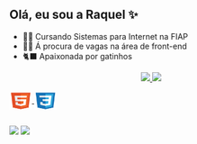 ## Olá, eu sou a Raquel ✨



- 👩‍💻 Cursando Sistemas para Internet na FIAP
- 🕵️‍♀️ Á procura de vagas na área de front-end 
- 🐈‍⬛ Apaixonada por gatinhos

<div align="center">
  <a href="https://github.com/Raquel-Moura">
  <img height="180em" src="https://github-readme-stats.vercel.app/api?username=Raquel-Moura&show_icons=true&theme=radical&include_all_commits=true&count_private=true"/>
  <img height="180em" src="https://github-readme-stats.vercel.app/api/top-langs/?username=Raquel-Moura&layout=compact&langs_count=7&theme=radical"/>
</div>

<div style="display: inline_block"><br>
  <img align="center" alt="Raquel-HTML" height="30" width="40" src="https://raw.githubusercontent.com/devicons/devicon/master/icons/html5/html5-original.svg">
  <img align="center" alt="Raquel-CSS" height="30" width="40" src="https://raw.githubusercontent.com/devicons/devicon/master/icons/css3/css3-original.svg">
 </div>
 
 ##
 <div>
<a href="https://www.instagram.com/raquelcsmoura/"target="_blank"><img src="https://img.shields.io/badge/-Instagram-%23E4405F?style=for-the-badge&logo=instagram&logoColor=white" target= "_blank"></a> 
<a href="https://www.linkedin.com/in/raquel-moura-58a4a21b5/" target= "_blank"><img src="https://img.shields.io/badge/-LinkedIn-%230077B5?style=for-the-badge&logo=linkedin&logoColor=white" target="_blank"></a> 
 </div>
